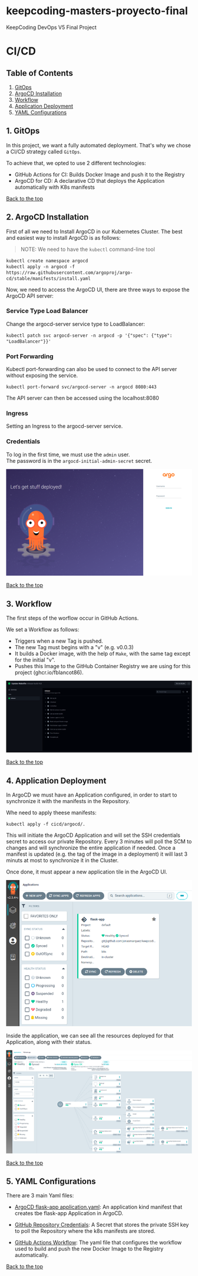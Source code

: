 # keepcoding-masters-proyecto-final
KeepCoding DevOps V5 Final Project

# CI/CD

## Table of Contents

1. [GitOps](#1-gitops)
2. [ArgoCD Installation](#2-argocd-installation)
3. [Workflow](#3-workflow)
4. [Application Deployment](#4-application-deployment)
5. [YAML Configurations](#5-yaml-configurations)

## 1. GitOps
In this project, we want a fully automated deployment. That's why we chose a CI/CD strategy called `GitOps`.

To achieve that, we opted to use 2 different technologies:
-	GitHub Actions for CI: Builds Docker Image and push it to the Registry
- 	ArgoCD for CD: A declarative CD that deploys the Application automatically with K8s manifests 

[Back to the top](#ci/cd)

## 2. ArgoCD Installation
First of all we need to Install ArgoCD in our Kubernetes Cluster. The best and easiest way to install ArgoCD is as follows:

>NOTE: We need to have the `kubectl` command-line tool

```
kubectl create namespace argocd
kubectl apply -n argocd -f https://raw.githubusercontent.com/argoproj/argo-cd/stable/manifests/install.yaml
```

Now, we need to access the ArgoCD UI, there are three ways to expose the ArgoCD API server:

### Service Type Load Balancer
Change the argocd-server service type to LoadBalancer:
```
kubectl patch svc argocd-server -n argocd -p '{"spec": {"type": "LoadBalancer"}}'
```  

### Port Forwarding
Kubectl port-forwarding can also be used to connect to the API server without exposing the service.

```
kubectl port-forward svc/argocd-server -n argocd 8080:443
```

The API server can then be accessed using the localhost:8080

### Ingress
Setting an Ingress to the argocd-server service.

### Credentials
To log in the first time, we must use the `admin` user.  
The password is in the `argocd-initial-admin-secret` secret.

![ArgoCD Login](../docs/img/ArgoCD-Login.png)  

[Back to the top](#ci/cd)

## 3. Workflow
The first steps of the worflow occur in GitHub Actions.

We set a Workflow as follows:
- Triggers when a new Tag is pushed.
- The new Tag must begins with a "v" (e.g. v0.0.3)
- It builds a Docker image, with the help of `Make`, with the same tag except for the initial "v".
- Pushes this Image to the GitHub Container Registry we are using for this project (ghcr.io/fblancot86).

![GitHub Actions Release Workflow](../docs/img/GHA-Release.png)  


[Back to the top](#ci/cd)

## 4. Application Deployment
In ArgoCD we must have an Application configured, in order to start to synchronize it with the manifests in the Repository.

Whe need to apply theese manifests:
```
kubectl apply -f cicd/argocd/.
```

This will initiate the ArgoCD Application and will set the SSH credentials secret to access our private Repository. Every 3 minutes will poll the SCM to changes and will synchronize the entire application if needed. Once a manifest is updated (e.g. the tag of the image in a deployment) it will last 3 minuts at most to synchronize it in the Cluster.


Once done, it must appear a new application tile in the ArgoCD UI.

![ArgoCD Application Tile](../docs/img/ArgoCD-Applications.png)

Inside the application, we can see all the resources deployed for that Application, along with their status.

![Application Deployment](../docs/img/ArgoCD-Deployment.png)

[Back to the top](#ci/cd)

## 5. YAML Configurations

There are 3 main Yaml files:

- [ArgoCD flask-app application.yaml](https://github.com/jonasmarquez/keepcoding-masters-proyecto-final/tree/main/cicd/argocd/application.yaml): An application kind manifest that creates tbe flask-app Application in ArgoCD.

- [GitHub Repository Credentials](https://github.com/jonasmarquez/keepcoding-masters-proyecto-final/tree/main/cicd/argocd/credentials.yaml): A Secret that stores the private SSH key to poll the Repository where the k8s manifests are stored.


- [GitHub Actions Workflow](https://github.com/jonasmarquez/keepcoding-masters-proyecto-final/tree/main/.github/workflows/release.yaml): The yaml file that configures the workflow used to build and push the new Docker Image to the Registry automatically.

[Back to the top](#ci/cd)
